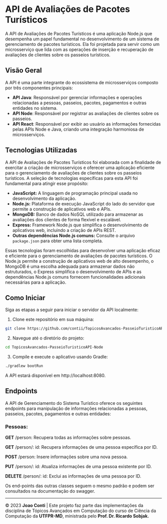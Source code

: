 # API de Avaliações de Pacotes Turísticos
A API de Avaliações de Pacotes Turísticos é uma aplicação Node.js que desempenha um papel fundamental no desenvolvimento de um sistema de gerenciamento de pacotes turísticos. Ela foi projetada para servir como um microsserviço que lida com as operações de inserção e recuperação de avaliações de clientes sobre os passeios turísticos.

## Visão Geral
A API é uma parte integrante do ecossistema de microsserviços composto por três componentes principais:

- **API Java**: Responsável por gerenciar informações e operações relacionadas a pessoas, passeios, pacotes, pagamentos e outras entidades no sistema.
- **API Node**: Responsável por registrar as avaliações de clientes sobre os passeios.
- **API React**: Responsável por exibir ao usuário as informações fornecidas pelas APIs Node e Java, criando uma integração harmoniosa de microsserviços.

## Tecnologias Utilizadas

A API de Avaliações de Pacotes Turísticos foi elaborada com a finalidade de exercitar a criação de microsserviços e oferecer uma aplicação eficiente para o gerenciamento de avaliações de clientes sobre os passeios turísticos. A seleção de tecnologias específicas para esta API foi fundamental para atingir esse propósito:

- **JavaScript:** A linguagem de programação principal usada no desenvolvimento da aplicação.
- **Node.js:** Plataforma de execução JavaScript do lado do servidor que permite a construção de aplicativos web e APIs.
- **MongoDB:** Banco de dados NoSQL utilizado para armazenar as avaliações dos clientes de forma flexível e escalável.
- **Express:** Framework Node.js que simplifica o desenvolvimento de aplicativos web, incluindo a criação de APIs REST.
- **Outras dependências Node.js comuns:** Consulte o arquivo `package.json` para obter uma lista completa.

Essas tecnologias foram escolhidas para desenvolver uma aplicação eficaz e eficiente para o gerenciamento de avaliações de pacotes turísticos. O Node.js permite a construção de aplicativos web de alto desempenho, o MongoDB é uma escolha adequada para armazenar dados não estruturados, o Express simplifica o desenvolvimento de APIs e as dependências Node.js comuns fornecem funcionalidades adicionais necessárias para a aplicação.

## Como Iniciar

Siga as etapas a seguir para iniciar o servidor da API localmente:

1. Clone este repositório em sua máquina:
```bash
git clone https://github.com/contii/TopicosAvancados-PasseioTuristicoAPI-Node.git
```
2. Navegue até o diretório do projeto:
```bash
cd TopicosAvancados-PasseioTuristicoAPI-Node
```
3. Compile e execute o aplicativo usando Gradle:
```bash
./gradlew bootRun
```
A API estará disponível em http://localhost:8080.

## Endpoints

A API de Gerenciamento do Sistema Turístico oferece os seguintes endpoints para manipulação de informações relacionadas a pessoas, passeios, pacotes, pagamentos e outras entidades:

### Pessoas:

**GET** /person: Recupera todas as informações sobre pessoas.

**GET** /person/: id: Recupera informações de uma pessoa específica por ID.

**POST** /person: Insere informações sobre uma nova pessoa.

**PUT** /person/: id: Atualiza informações de uma pessoa existente por ID.

**DELETE** /person/: id: Exclui as informações de uma pessoa por ID.

Os end-points das outras classes seguem o mesmo padrão e podem ser consultados na documentação do swagger.

---

© 2023 **Joao Conti** | Este projeto faz parte das implementações da disciplina de Tópicos Avançados em Computação do curso de Ciência da Computação da **UTFPR-MD**, ministrada pelo **Prof. Dr. Ricardo Sobjak.**
